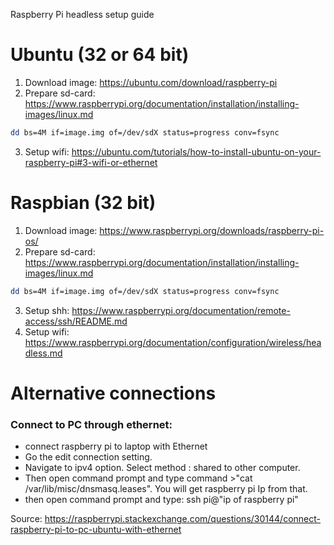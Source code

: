 Raspberry Pi headless setup guide

# Ubuntu (32 or 64 bit)

1. Download image: https://ubuntu.com/download/raspberry-pi
2. Prepare sd-card: https://www.raspberrypi.org/documentation/installation/installing-images/linux.md
```sh
dd bs=4M if=image.img of=/dev/sdX status=progress conv=fsync
```
3. Setup wifi: https://ubuntu.com/tutorials/how-to-install-ubuntu-on-your-raspberry-pi#3-wifi-or-ethernet

# Raspbian (32 bit)

1. Download image: https://www.raspberrypi.org/downloads/raspberry-pi-os/
2. Prepare sd-card: https://www.raspberrypi.org/documentation/installation/installing-images/linux.md
```sh
dd bs=4M if=image.img of=/dev/sdX status=progress conv=fsync
```
3. Setup shh: https://www.raspberrypi.org/documentation/remote-access/ssh/README.md
4. Setup wifi: https://www.raspberrypi.org/documentation/configuration/wireless/headless.md

# Alternative connections

### Connect to PC through ethernet: 

- connect raspberry pi to laptop with Ethernet
- Go the edit connection setting.
- Navigate to ipv4 option. Select method : shared to other computer.
- Then open command prompt and type command >"cat /var/lib/misc/dnsmasq.leases". You will get raspberry pi Ip from that.
- then open command prompt and type: ssh pi@"ip of raspberry pi"

Source: https://raspberrypi.stackexchange.com/questions/30144/connect-raspberry-pi-to-pc-ubuntu-with-ethernet
